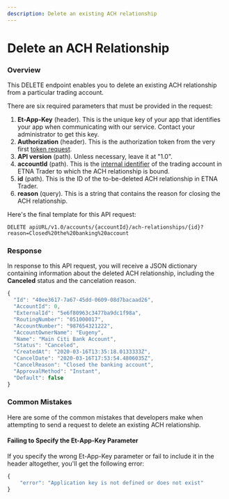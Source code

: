 ```yaml
---
description: Delete an existing ACH relationship
---
```


# Delete an ACH Relationship

### Overview

This DELETE endpoint enables you to delete an existing ACH relationship from a particular trading account.

There are six required parameters that must be provided in the request:

1. **Et-App-Key** \(header\). This is the unique key of your app that identifies your app when communicating with our service. Contact your administrator to get this key.
2. **Authorization** \(header\). This is the authorization token from the very first [token request](../authentication/).
3. **API version** \(path\). Unless necessary, leave it at "1.0".
4. **accountId** \(path\). This is the [internal identifier](../user-accounts/list-users-accounts/) of the trading account in ETNA Trader to which the ACH relationship is bound.
5. **id** \(path\). This is the ID of the to-be-deleted ACH relationship in ETNA Trader.
6. **reason** \(query\). This is a string that contains the reason for closing the ACH relationship.

Here's the final template for this API request:

```text
DELETE apiURL/v1.0/accounts/{accountId}/ach-relationships/{id}?reason=Closed%20the%20banking%20account
```

### Response

In response to this API request, you will receive a JSON dictionary containing information about the deleted ACH relationship, including the **Canceled** status and the cancelation reason.

```javascript
{
  "Id": "40ee3617-7a67-45dd-0609-08d7bacaad26",
  "AccountId": 0,
  "ExternalId": "5e6f80963c3477ba9dc1f98a",
  "RoutingNumber": "051000017",
  "AccountNumber": "987654321222",
  "AccountOwnerName": "Eugeny",
  "Name": "Main Citi Bank Account",
  "Status": "Canceled",
  "CreatedAt": "2020-03-16T13:35:18.0133333Z",
  "CancelDate": "2020-03-16T17:53:54.4806035Z",
  "CancelReason": "Closed the banking account",
  "ApprovalMethod": "Instant",
  "Default": false
}
```

### Common Mistakes

Here are some of the common mistakes that developers make when attempting to send a request to delete an existing ACH relationship.

#### Failing to Specify the Et-App-Key Parameter

If you specify the wrong Et-App-Key parameter or fail to include it in the header altogether, you'll get the following error:

```javascript
{
    "error": "Application key is not defined or does not exist"
}
```

